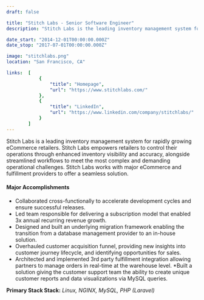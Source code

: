 ```yaml
---
draft: false

title: "Stitch Labs - Senior Software Engineer"
description: "Stitch Labs is the leading inventory management system for rapidly growing brands. Purpose built for today’s modern multi-channel retailers, Stitch Labs provides scalability through improved efficiencies that enable sustained growth, while expanding into new channels and products. Stitch Labs also empowers retailers to take control of their operations through enhanced inventory visibility and accuracy, alongside streamlined workflows to meet the most complex and demanding operations."

date_start: "2014-12-01T00:00:00.000Z"
date_stop: "2017-07-01T00:00:00.000Z"

image: "stitchlabs.png"
location: "San Francisco, CA"

links:  [
            {
                "title": "Homepage",
                "url": "https://www.stitchlabs.com/"
            },
            {
                "title": "LinkedIn",
                "url": "https://www.linkedin.com/company/stitchlabs/"
            }
        ]
---
```


Stitch Labs is a leading inventory management system for rapidly growing eCommerce retailers. Stitch Labs empowers retailers to control their operations through enhanced inventory visibility and accuracy, alongside streamlined workflows to meet the most complex and demanding operational challenges. Stitch Labs works with major eCommerce and fulfillment providers to offer a seamless solution. 

#### Major Accomplishments 
* Collaborated cross-functionally to accelerate development cycles and ensure successful releases.
* Led team responsible for delivering a subscription model that enabled 3x annual recurring revenue growth. 
* Designed and built an underlying migration framework enabling the transition from a database management provider to an in-house solution.
* Overhauled customer acquisition funnel, providing new insights into customer journey lifecycle, and identifying opportunities for sales. 
* Architected and implemented  3rd party fulfillment integration allowing partners to manage orders in real-time at the warehouse level.
*Built a solution giving the customer support team the ability to create unique customer reports and data visualizations via MySQL queries. 

**Primary Stack Stack:** *Linux, NGINX, MySQL, PHP (Laravel)*